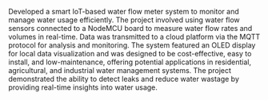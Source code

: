 Developed a smart IoT-based water flow meter system to monitor and manage water usage efficiently. The project involved using water flow sensors connected to a NodeMCU board to measure water flow rates and volumes in real-time. Data was transmitted to a cloud platform via the MQTT protocol for analysis and monitoring. The system featured an OLED display for local data visualization and was designed to be cost-effective, easy to install, and low-maintenance, offering potential applications in residential, agricultural, and industrial water management systems. The project demonstrated the ability to detect leaks and reduce water wastage by providing real-time insights into water usage.


